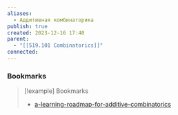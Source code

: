 ```yaml
---
aliases:
  - Аддитивная комбинаторика
publish: true
created: 2023-12-16 17:40
parent:
  - "[[519.101 Combinatorics]]"
connected:
---
```


### Bookmarks
> [!example] Bookmarks
> - [a-learning-roadmap-for-additive-combinatorics](https://mathoverflow.net/questions/46785/a-learning-roadmap-for-additive-combinatorics)













